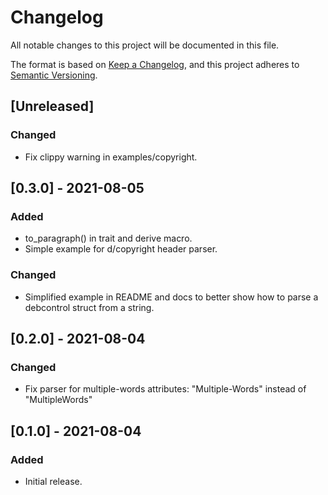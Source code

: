 # Changelog
All notable changes to this project will be documented in this file.

The format is based on [Keep a Changelog](https://keepachangelog.com/en/1.0.0/),
and this project adheres to [Semantic Versioning](https://semver.org/spec/v2.0.0.html).

## [Unreleased]
### Changed
 - Fix clippy warning in examples/copyright.

## [0.3.0] - 2021-08-05
### Added
 - to_paragraph() in trait and derive macro.
 - Simple example for d/copyright header parser.

### Changed
 - Simplified example in README and docs to better show how to parse
   a debcontrol struct from a string.

## [0.2.0] - 2021-08-04
### Changed
- Fix parser for multiple-words attributes: "Multiple-Words" instead of "MultipleWords"

## [0.1.0] - 2021-08-04
### Added
- Initial release.
